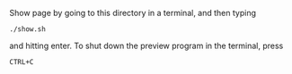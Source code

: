 
Show page by going to this directory in a terminal, and then typing

    ./show.sh

and hitting enter. To shut down the preview program in the terminal, press
    
    CTRL+C

